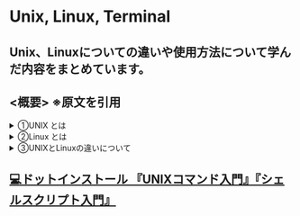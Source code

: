 # Unix, Linux, Terminal
## Unix、Linuxについての違いや使用方法について学んだ内容をまとめています。

## <概要> ※原文を引用

<details><summary>①UNIX とは</summary>

- 「そんなの説明されなくても知ってるよ！」な人は適当に読み飛ばしてください。OSは「パソコンさんの人格に相当するソフト」です。パソコンさんは、中にOSを入れることによって、パソコンとして動くことができます。「これが無いとパソコンじゃねーよ」な基本ソフトです。なお「OS」という用語が世間に広まったきっかけがパソコンなので「パソコン」と書きましたが、スマホやその他のコンピュータ類でも同じです。OSと呼ばれるソフトには、いくつかの種類があります。パソコンさんの世界では、Windows、Mac、Linuxあたりが有名どころです。スマホの世界であれば、iOSやAndroidなどが主流です。パソコンさんの中にWindowsを入れれば「はーい、ボクはWindowsだよー」な人格になりますし、Linuxを入れれば「ヘーイ、ミーはLinuxさー」な人格になります。
- 以上を踏まえていろいろあるOSのひとつが「UNIX（ユニックス）」です。UNIXは昔流行ったOSです。もちろん、今でも使われていますけどね。今はUNIXっぽいOSを使いたいときはLinuxを使うのが一般的です。たまに「UNIXとLinuxの違いが分からない」という意見を見かけますが「UNIXが師匠でLinuxが弟子」と考えてください。UNIXを参考にして作られたのがLinuxです。そのためLinuxとUNIXは、ひとまとめにして「UNIX系」と呼ばれたりします。「UNIX」って単語が出てきたら「OSなんだな～
」と、お考えください。</details>


<details><summary>②Linux とは</summary>

- フリーソフトとして公開されているUNIXっぽいOSの名前。もしくはとあるカーネルの名前です。カーネルは「OSの中核部分として頑張っているソフトウェア」です。OSを1つの組織と見なした場合、カーネルさんは中心人物です。こいつがいなければ始まりません。ただし、カーネルさんだけでは組織の運営が成り立ちません。シェルやデーモンといった、その他のソフトウェアを手足のように使うことによって、はじめて組織が回ります。「カーネルさんは大事なやつだけど、カーネルさんだけではOSは成り立たない」と理解してください。カーネルさんとあれやこれやのソフトウェアが組み合わさって、1つのOSが出来あがっているのです。
- Linuxの特徴は１．フリーソフトである２．UNIXと互換性がある３．性能の低いコンピュータでも結構動くといったところでしょうかね。一言でまとめると、LinuxというのはOSの名前です。……というのが間違ってはいないけど微妙に間違っている説明です。厳密に言うと、Linuxはカーネルの名前です。どこかのスゴい人が開発したOS用のカーネル、その名前が「Linux」です。ただし、カーネルであるLinuxは、それ単体ではOSとして動作しません。OSとして動作するためには、あれやこれやのソフトウェアが必要です。ということはですよ。「よーし！パパ、新しいパソコンにLinux入れちゃうぞ～！」と宣言した時に、カーネルであるLinuxだけをポンと渡されても困ってしまいます。他に必要なソフトウェアをえっちらおっちら集めてきて、上手く組み合わせないと、パパのパソコンでLinuxは動きません。めっちゃ、大変そうですね。そこで、優しい人が、あれやこれやのソフトウェアを集めてきて、カーネルであるLinuxと一緒に配ってくれています。「これで必要なものは全部だから、これを丸ごと入れれば、そのままLinuxなOSとして使えるよ～」という優しさです。一般的に「Linux」と呼ばれているOSは、この「カーネルのLinux＋諸々のソフトウェア」のことです。早口言葉みたいですがLinuxをカーネルとして使っているOSがLinuxなのです。
- つまり、単に「Linux」と言った場合１．カーネルとしてのLinux２．OSとしてのLinuxの2つの可能性があります。これは、ちょっと紛らわしいですね。そこで、カーネルとしてのLinuxは「Linuxカーネル」と呼んだりします。一方、OSとしてのLinux（カーネルのLinux＋諸々のソフトウェア）には「Linuxディストリビューション」という呼び名が付いています。あるいは、カーネルとしてのLinuxを「狭義のLinux」と呼んだりします。「厳密に言えば『Linux』というのはカーネルの名前だよ！」ということでしょう。それに対して、OSとしてのLinuxは「広義のLinux」と呼んだりします。「ゆるく捉えれば『Linux』ってOSの名前だよね」ということでしょう。
- 最後にまとめておきます。単に「Linux」と言った場合１．カーネルとしてのLinux２．OSとしてのLinuxの2つの可能性があります。このままだと紛らわしいので、必要に応じて１．カーネルとしてのLinux：Linuxカーネル（狭義のLinux）２．OSとしてのLinux：Linuxディストリビューション（広義のLinux）と呼び分けたりします。日常会話で「Linux」と出てきたのであれば、OSとしてのLinuxを指している可能性が高いと思いますけどね。たま～にカーネルとしてのLinuxを指している場合もあります。できれば全部まとめて覚えてあげてください。まぁ「Linux」って単語が出てきたら「OS、もしくは、カーネルなんだな～」と、お考えください。</details>


<details><summary>③UNIXとLinuxの違いについて</summary>

UnixとLinuxのもっとも大きな違いは、その形態にある。
- Unixは企業が開発して、知的財産権が企業に属している（Unixという名前を使わなければ無料でも使える）
- Linuxはオープンソースでとにかく無料だし改変も配布も自由だ
これが大きな違いとなっている。

結論的には、**親戚関係でライセンスのあり方が違う**とだけ覚えておけばいいだろう。身も蓋もないが、これだけの理解でまずは構わない。</details>

## [💻ドットインストール 『UNIXコマンド入門』『シェルスクリプト入門』](https://github.com/YSWEngineer/unix-linux-terminal/blob/main/command.md)
